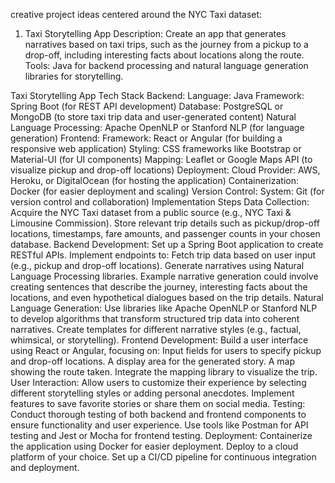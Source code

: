 creative project ideas centered around the NYC Taxi dataset:

1. Taxi Storytelling App
Description: Create an app that generates narratives based on taxi trips, such as the journey from a pickup to a drop-off, including interesting facts about locations along the route.
Tools: Java for backend processing and natural language generation libraries for storytelling.

Taxi Storytelling App
Tech Stack
Backend:
Language: Java
Framework: Spring Boot (for REST API development)
Database: PostgreSQL or MongoDB (to store taxi trip data and user-generated content)
Natural Language Processing: Apache OpenNLP or Stanford NLP (for language generation)
Frontend:
Framework: React or Angular (for building a responsive web application)
Styling: CSS frameworks like Bootstrap or Material-UI (for UI components)
Mapping: Leaflet or Google Maps API (to visualize pickup and drop-off locations)
Deployment:
Cloud Provider: AWS, Heroku, or DigitalOcean (for hosting the application)
Containerization: Docker (for easier deployment and scaling)
Version Control:
System: Git (for version control and collaboration)
Implementation Steps
Data Collection:
Acquire the NYC Taxi dataset from a public source (e.g., NYC Taxi & Limousine Commission).
Store relevant trip details such as pickup/drop-off locations, timestamps, fare amounts, and passenger counts in your chosen database.
Backend Development:
Set up a Spring Boot application to create RESTful APIs.
Implement endpoints to:
Fetch trip data based on user input (e.g., pickup and drop-off locations).
Generate narratives using Natural Language Processing libraries.
Example narrative generation could involve creating sentences that describe the journey, interesting facts about the locations, and even hypothetical dialogues based on the trip details.
Natural Language Generation:
Use libraries like Apache OpenNLP or Stanford NLP to develop algorithms that transform structured trip data into coherent narratives.
Create templates for different narrative styles (e.g., factual, whimsical, or storytelling).
Frontend Development:
Build a user interface using React or Angular, focusing on:
Input fields for users to specify pickup and drop-off locations.
A display area for the generated story.
A map showing the route taken.
Integrate the mapping library to visualize the trip.
User Interaction:
Allow users to customize their experience by selecting different storytelling styles or adding personal anecdotes.
Implement features to save favorite stories or share them on social media.
Testing:
Conduct thorough testing of both backend and frontend components to ensure functionality and user experience.
Use tools like Postman for API testing and Jest or Mocha for frontend testing.
Deployment:
Containerize the application using Docker for easier deployment.
Deploy to a cloud platform of your choice.
Set up a CI/CD pipeline for continuous integration and deployment.
